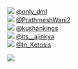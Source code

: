 
 ![](http://pbs.twimg.com/profile_images/1347331674934272001/ATaUEmKz_normal.jpg) [@only_dml](https://twitter.com/only_dml)<br>![](http://pbs.twimg.com/profile_images/1364786028964237320/5aXH-e47_normal.jpg) [@PrathmeshWani2](https://twitter.com/PrathmeshWani2)<br>![](http://pbs.twimg.com/profile_images/1311906867979800576/pam-nIfL_normal.jpg) [@kushankings](https://twitter.com/kushankings)<br>![](http://pbs.twimg.com/profile_images/1359899441138860034/U3DpveeL_normal.jpg) [@its__ajinkya](https://twitter.com/its__ajinkya)<br>![](http://pbs.twimg.com/profile_images/1340703221275189248/yYYam_Zn_normal.jpg) [@In_Ketosis](https://twitter.com/In_Ketosis)<br> 

![](https://visitor-badge.laobi.icu/badge?page_id=ponder)
